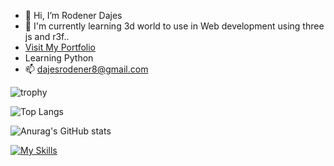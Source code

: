 - 👋 Hi, I’m Rodener Dajes
- 🌱 I'm currently learning 3d world to use in Web development using three js and r3f..
- [Visit My Portfolio]([https:://www.rodener.dev](https://www.rodener.dev/))
-  Learning Python
- 📫 dajesrodener8@gmail.com


![trophy](https://github-profile-trophy.vercel.app/?username=InfoSysRodener&theme=onedark)

![Top Langs](https://github-readme-stats.vercel.app/api/top-langs/?username=InfoSysRodener&hide_progress=true&theme=onedark)

![Anurag's GitHub stats](https://github-readme-stats.vercel.app/api?username=InfoSysRodener&show_icons=true&theme=onedark)

[![My Skills](https://skillicons.dev/icons?i=js,html,css,aws,react,git,threejs,ts,vite,vue,nextjs,laravel,firebase)](https://skillicons.dev)
<!---
InfoSysRodener/InfoSysRodener is a ✨ special ✨ repository because its `README.md` (this file) appears on your GitHub profile.
You can click the Preview link to take a look at your changes.
--->
